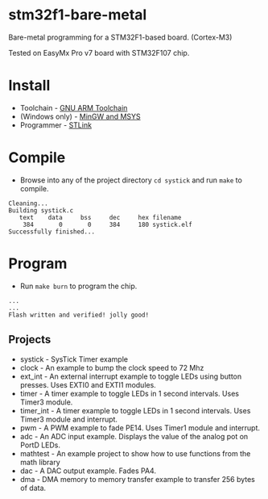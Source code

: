 # stm32f1-bare-metal

Bare-metal programming for a STM32F1-based board. (Cortex-M3)

Tested on EasyMx Pro v7 board with STM32F107 chip.

# Install
* Toolchain - [GNU ARM Toolchain](https://developer.arm.com/open-source/gnu-toolchain/gnu-rm/downloads)
* (Windows only) - [MinGW and MSYS ](http://www.mingw.org/)
* Programmer - [STLink](https://github.com/texane/stlink)

# Compile
* Browse into any of the project directory `cd systick` and run `make` to compile.
```
Cleaning...
Building systick.c
   text	   data	    bss	    dec	    hex	filename
    384	      0	      0	    384	    180	systick.elf
Successfully finished...
```

# Program
* Run `make burn` to program the chip.
```
...
...
Flash written and verified! jolly good!
```

## Projects
* systick - SysTick Timer example
* clock - An example to bump the clock speed to 72 Mhz
* ext_int - An external interrupt example to toggle LEDs using button presses. Uses EXTI0 and EXTI1 modules.
* timer - A timer example to toggle LEDs in 1 second intervals. Uses Timer3 module.
* timer_int - A timer example to toggle LEDs in 1 second intervals. Uses Timer3 module and interrupt.
* pwm - A PWM example to fade PE14. Uses Timer1 module and interrupt.
* adc - An ADC input example. Displays the value of the analog pot on PortD LEDs.
* mathtest - An example project to show how to use functions from the math library
* dac - A DAC output example. Fades PA4.
* dma - DMA memory to memory transfer example to transfer 256 bytes of data.
